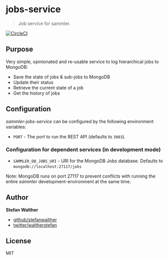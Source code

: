 # jobs-service

> Job service for sammler.

[![CircleCI](https://img.shields.io/circleci/project/github/sammler/sammler-jobs-service.svg)](https://circleci.com/gh/sammler/sammler-jobs-service)

## Purpose
Very simple, opinionated and re-usable service to log hierarchical jobs to MongoDB:

- Save the state of jobs & sub-jobs to MongoDB
- Update their status
- Retrieve the current state of a job
- Get the history of jobs

## Configuration
_sammler-jobs-service_ can be configured by the following environment variables:

- `PORT` - The port to run the REST API (defaults to `3003`).

### Configuration for dependent services (in development mode)

- `SAMMLER_DB_JOBS_URI` - URI for the MongoDB Jobs database. Defaults to `mongodb://localhost:27117/jobs`

Note: MongoDB runs on port 27117 to prevent conflicts with running the entire _sammler_ development-environment at the same time.

## Author
**Stefan Walther**

* [github/stefanwalther](https://github.com/stefanwalther)
* [twitter/waltherstefan](http://twitter.com/waltherstefan)

## License
MIT

